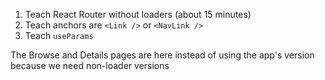 1. Teach React Router without loaders (about 15 minutes)
2. Teach anchors are `<Link />` or `<NavLink />`
3. Teach `useParams`

The Browse and Details pages are here instead of using the app's version because we need non-loader versions
